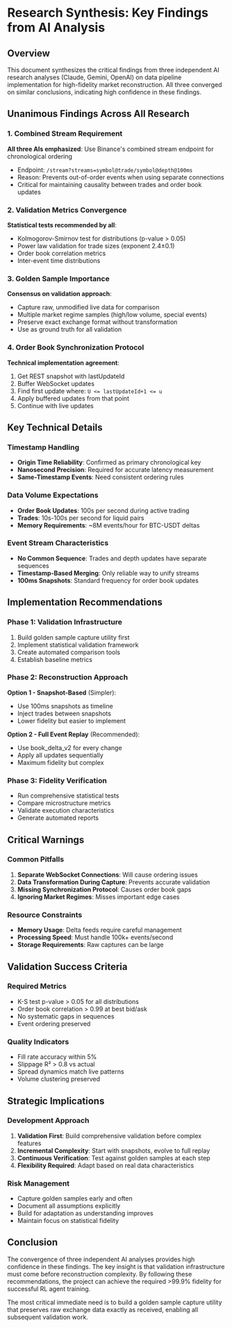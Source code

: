 # Research Synthesis: Key Findings from AI Analysis

## Overview

This document synthesizes the critical findings from three independent AI research analyses (Claude, Gemini, OpenAI) on data pipeline implementation for high-fidelity market reconstruction. All three converged on similar conclusions, indicating high confidence in these findings.

## Unanimous Findings Across All Research

### 1. Combined Stream Requirement
**All three AIs emphasized**: Use Binance's combined stream endpoint for chronological ordering
- Endpoint: `/stream?streams=symbol@trade/symbol@depth@100ms`
- Reason: Prevents out-of-order events when using separate connections
- Critical for maintaining causality between trades and order book updates

### 2. Validation Metrics Convergence
**Statistical tests recommended by all**:
- Kolmogorov-Smirnov test for distributions (p-value > 0.05)
- Power law validation for trade sizes (exponent 2.4±0.1)
- Order book correlation metrics
- Inter-event time distributions

### 3. Golden Sample Importance
**Consensus on validation approach**:
- Capture raw, unmodified live data for comparison
- Multiple market regime samples (high/low volume, special events)
- Preserve exact exchange format without transformation
- Use as ground truth for all validation

### 4. Order Book Synchronization Protocol
**Technical implementation agreement**:
1. Get REST snapshot with lastUpdateId
2. Buffer WebSocket updates
3. Find first update where: `U <= lastUpdateId+1 <= u`
4. Apply buffered updates from that point
5. Continue with live updates

## Key Technical Details

### Timestamp Handling
- **Origin Time Reliability**: Confirmed as primary chronological key
- **Nanosecond Precision**: Required for accurate latency measurement
- **Same-Timestamp Events**: Need consistent ordering rules

### Data Volume Expectations
- **Order Book Updates**: 100s per second during active trading
- **Trades**: 10s-100s per second for liquid pairs
- **Memory Requirements**: ~8M events/hour for BTC-USDT deltas

### Event Stream Characteristics
- **No Common Sequence**: Trades and depth updates have separate sequences
- **Timestamp-Based Merging**: Only reliable way to unify streams
- **100ms Snapshots**: Standard frequency for order book updates

## Implementation Recommendations

### Phase 1: Validation Infrastructure
1. Build golden sample capture utility first
2. Implement statistical validation framework
3. Create automated comparison tools
4. Establish baseline metrics

### Phase 2: Reconstruction Approach
**Option 1 - Snapshot-Based** (Simpler):
- Use 100ms snapshots as timeline
- Inject trades between snapshots
- Lower fidelity but easier to implement

**Option 2 - Full Event Replay** (Recommended):
- Use book_delta_v2 for every change
- Apply all updates sequentially
- Maximum fidelity but complex

### Phase 3: Fidelity Verification
- Run comprehensive statistical tests
- Compare microstructure metrics
- Validate execution characteristics
- Generate automated reports

## Critical Warnings

### Common Pitfalls
1. **Separate WebSocket Connections**: Will cause ordering issues
2. **Data Transformation During Capture**: Prevents accurate validation
3. **Missing Synchronization Protocol**: Causes order book gaps
4. **Ignoring Market Regimes**: Misses important edge cases

### Resource Constraints
- **Memory Usage**: Delta feeds require careful management
- **Processing Speed**: Must handle 100k+ events/second
- **Storage Requirements**: Raw captures can be large

## Validation Success Criteria

### Required Metrics
- K-S test p-value > 0.05 for all distributions
- Order book correlation > 0.99 at best bid/ask
- No systematic gaps in sequences
- Event ordering preserved

### Quality Indicators
- Fill rate accuracy within 5%
- Slippage R² > 0.8 vs actual
- Spread dynamics match live patterns
- Volume clustering preserved

## Strategic Implications

### Development Approach
1. **Validation First**: Build comprehensive validation before complex features
2. **Incremental Complexity**: Start with snapshots, evolve to full replay
3. **Continuous Verification**: Test against golden samples at each step
4. **Flexibility Required**: Adapt based on real data characteristics

### Risk Management
- Capture golden samples early and often
- Document all assumptions explicitly
- Build for adaptation as understanding improves
- Maintain focus on statistical fidelity

## Conclusion

The convergence of three independent AI analyses provides high confidence in these findings. The key insight is that validation infrastructure must come before reconstruction complexity. By following these recommendations, the project can achieve the required >99.9% fidelity for successful RL agent training.

The most critical immediate need is to build a golden sample capture utility that preserves raw exchange data exactly as received, enabling all subsequent validation work.